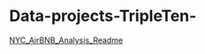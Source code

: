 # Data-projects-TripleTen-

[NYC_AirBNB_Analysis_Readme](Data-projects-TripleTen/NyC-AirBNB-Analysis/README.md)
